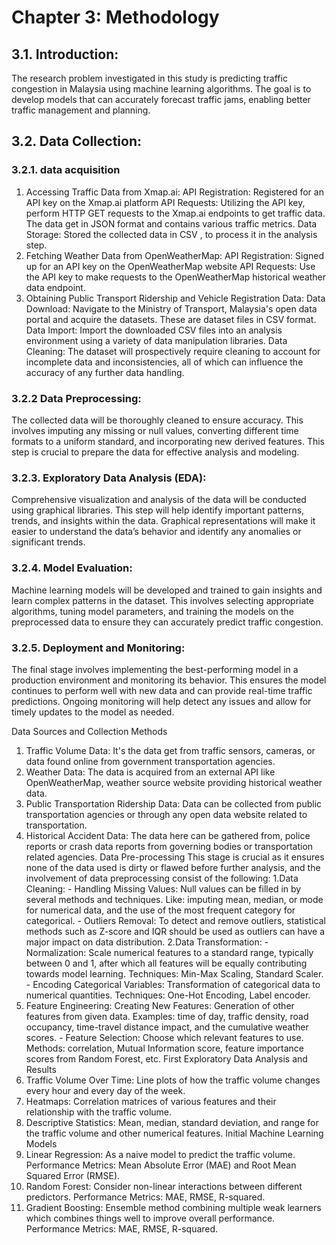 # Chapter 3: Methodology 


## 3.1. Introduction: 

The research problem investigated in this study is predicting traffic congestion in Malaysia using machine learning algorithms. The goal is to develop models that can accurately forecast traffic jams, enabling better traffic management and planning.

## 3.2. Data Collection: 

### 3.2.1. data acquisition
1. Accessing Traffic Data from Xmap.ai: API Registration: Registered for an API key on the Xmap.ai platform API Requests: Utilizing the API key, perform HTTP GET requests to the Xmap.ai endpoints to get traffic data. The data get in JSON format and contains various traffic metrics. Data Storage: Stored the collected data in CSV , to process it in the analysis step. 
2. Fetching Weather Data from OpenWeatherMap: API Registration: Signed up for an API key on the OpenWeatherMap website API Requests: Use the API key to make requests to the OpenWeatherMap historical weather data endpoint.
3. Obtaining Public Transport Ridership and Vehicle Registration Data: Data Download: Navigate to the Ministry of Transport, Malaysia's open data portal and acquire the datasets. These are dataset files in CSV format. Data Import: Import the downloaded CSV files into an analysis environment using a variety of data manipulation libraries. Data Cleaning: The dataset will prospectively require cleaning to account for incomplete data and inconsistencies, all of which can influence the accuracy of any further data handling.

### 3.2.2 Data Preprocessing: 

The collected data will be thoroughly cleaned to ensure accuracy. This involves imputing any missing or null values, converting different time formats to a uniform standard, and incorporating new derived features. This step is crucial to prepare the data for effective analysis and modeling.

### 3.2.3. Exploratory Data Analysis (EDA):
Comprehensive visualization and analysis of the data will be conducted using graphical libraries. This step will help identify important patterns, trends, and insights within the data. Graphical representations will make it easier to understand the data’s behavior and identify any anomalies or significant trends.

### 3.2.4. Model Evaluation: 
Machine learning models will be developed and trained to gain insights and learn complex patterns in the dataset. This involves selecting appropriate algorithms, tuning model parameters, and training the models on the preprocessed data to ensure they can accurately predict traffic congestion.

### 3.2.5. Deployment and Monitoring: 
The final stage involves implementing the best-performing model in a production environment and monitoring its behavior. This ensures the model continues to perform well with new data and can provide real-time traffic predictions. Ongoing monitoring will help detect any issues and allow for timely updates to the model as needed.

Data Sources and Collection Methods 
1. Traffic Volume Data: It's the data get from traffic sensors, cameras, or data found online from government transportation agencies. 
2. Weather Data: The data is acquired from an external API like OpenWeatherMap, weather source website providing historical weather data. 
3. Public Transportation Ridership Data: Data can be collected from public transportation agencies or through any open data website related to transportation. 
4. Historical Accident Data: The data here can be gathered from, police reports or crash data reports from governing bodies or transportation related agencies. 
Data Pre-processing 
This stage is crucial as it ensures none of the data used is dirty or flawed before further analysis, and the involvement of data preprocessing consist of the following: 
1.Data Cleaning: - Handling Missing Values: Null values can be filled in by several methods and techniques. Like: imputing mean, median, or mode for numerical data, and the use of the most frequent category for categorical. - Outliers Removal: To detect and remove outliers, statistical methods such as Z-score and IQR should be used as outliers can have a major impact on data distribution. 
2.Data Transformation: - Normalization: Scale numerical features to a standard range, typically between 0 and 1, after which all features will be equally contributing towards model learning. Techniques: Min-Max Scaling, Standard Scaler. - Encoding Categorical Variables: Transformation of categorical data to numerical quantities. Techniques: One-Hot Encoding, Label encoder. 
3. Feature Engineering: Creating New Features: Generation of other features from given data. Examples: time of day, traffic density, road occupancy, time-travel distance impact, and the cumulative weather scores. - Feature Selection: Choose which relevant features to use. Methods: correlation, Mutual Information score, feature importance scores from Random Forest, etc. 
First Exploratory Data Analysis and Results 
1. Traffic Volume Over Time: Line plots of how the traffic volume changes every hour and every day of the week. 
2. Heatmaps: Correlation matrices of various features and their relationship with the traffic volume. 
3. Descriptive Statistics: Mean, median, standard deviation, and range for the traffic volume and other numerical features. 
Initial Machine Learning Models 
1. Linear Regression: As a naive model to predict the traffic volume. Performance Metrics: Mean Absolute Error (MAE) and Root Mean Squared Error (RMSE). 
2. Random Forest: Consider non-linear interactions between different predictors. Performance Metrics: MAE, RMSE, R-squared. 
3. Gradient Boosting: Ensemble method combining multiple weak learners which combines things well to improve overall performance. Performance Metrics: MAE, RMSE, R-squared.
